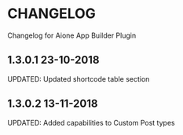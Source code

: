 # CHANGELOG
Changelog for Aione App Builder Plugin

## 1.3.0.1 23-10-2018
UPDATED: Updated shortcode table section

## 1.3.0.2 13-11-2018
UPDATED: Added capabilities to Custom Post types